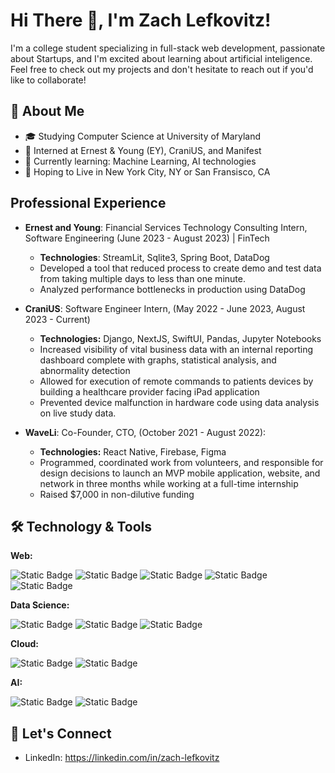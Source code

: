 # Hi There 👋, I'm Zach Lefkovitz!

I'm a college student specializing in full-stack web development, passionate about Startups, and I'm excited about learning about artificial inteligence. Feel free to check out my projects and don't hesitate to reach out if you'd like to collaborate!

## 📌 About Me

- 🎓 Studying Computer Science at University of Maryland
- 🏢 Interned at Ernest & Young (EY), CraniUS, and Manifest
- 🌱 Currently learning: Machine Learning, AI technologies
- 📍 Hoping to Live in New York City, NY or San Fransisco, CA

## Professional Experience

- **Ernest and Young**: Financial Services Technology Consulting Intern, Software Engineering (June 2023 - August 2023) | FinTech
  - **Technologies**: StreamLit, Sqlite3, Spring Boot, DataDog
  - Developed a tool that reduced process to create demo and test data from taking multiple days to less than one minute.
  - Analyzed performance bottlenecks in production using DataDog  
 
- **CraniUS**: Software Engineer Intern, (May 2022 - June 2023, August 2023 - Current)
   - **Technologies:** Django, NextJS, SwiftUI, Pandas, Jupyter Notebooks 
   - Increased visibility of vital business data with an internal reporting dashboard complete with graphs, statistical analysis, and abnormality detection
   - Allowed for execution of remote commands to patients devices by building a healthcare provider facing iPad application
   - Prevented device malfunction in hardware code using data analysis on live study data.
 
- **WaveLi**: Co-Founder, CTO, (October 2021 - August 2022):
    - **Technologies:** React Native, Firebase, Figma
    - Programmed, coordinated work from volunteers, and responsible for design decisions to launch an MVP mobile application, website, and network in three months while working at a full-time internship
    - Raised $7,000 in non-dilutive funding
 
## 🛠️ Technology & Tools

**Web:**

![Static Badge](https://img.shields.io/badge/Django-green?logo=Python)
![Static Badge](https://img.shields.io/badge/React-lightblue?logo=npm)
![Static Badge](https://img.shields.io/badge/Nextjs-black?logo=npm)
![Static Badge](https://img.shields.io/badge/Svelte-orange?logo=npm)
![Static Badge](https://img.shields.io/badge/Firebase-yellow?logo=google)

**Data Science:**

![Static Badge](https://img.shields.io/badge/Pandas-purple?logo=python)
![Static Badge](https://img.shields.io/badge/SQL-grey?logo=postgresql)
![Static Badge](https://img.shields.io/badge/StreamLit-red?logo=streamlit)

**Cloud:**

![Static Badge](https://img.shields.io/badge/AWS-orange?logo=amazonaws)
![Static Badge](https://img.shields.io/badge/Terraform-black?logo=terraform)

**AI:**

![Static Badge](https://img.shields.io/badge/FastAI-Learning-grey?labelColor=lightblue)
![Static Badge](https://img.shields.io/badge/PyTorch-Learning-grey?labelColor=orange)

## 🤝 Let's Connect
- LinkedIn: https://linkedin.com/in/zach-lefkovitz

<!--
**i-am-zach/i-am-zach** is a ✨ _special_ ✨ repository because its `README.md` (this file) appears on your GitHub profile.

Here are some ideas to get you started:

- 🔭 I’m currently working on ...
- 🌱 I’m currently learning ...
- 👯 I’m looking to collaborate on ...
- 🤔 I’m looking for help with ...
- 💬 Ask me about ...
- 📫 How to reach me: ...
- 😄 Pronouns: ...
- ⚡ Fun fact: ...
-->
